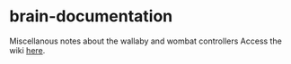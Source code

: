 # brain-documentation
Miscellanous notes about the wallaby and wombat controllers
Access the wiki [here](https://github.com/ihsrobotics/brain-documentation/wiki).
